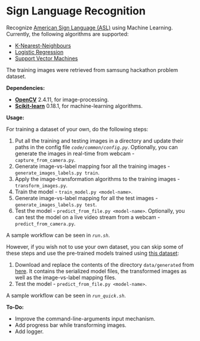 # Sign Language Recognition

Recognize [American Sign Language (ASL)](https://en.wikipedia.org/wiki/American_Sign_Language) using Machine Learning.  
Currently, the following algorithms are supported:
 - [K-Nearest-Neighbours](https://en.wikipedia.org/wiki/K-nearest_neighbors_algorithm)
 - [Logistic Regression](https://en.wikipedia.org/wiki/Logistic_regression)
 - [Support Vector Machines](https://en.wikipedia.org/wiki/Support_vector_machine)

The training images were retrieved from samsung hackathon problem dataset.

**Dependencies:**
 - [**OpenCV**](http://opencv.org/) 2.4.11, for image-processing.
 - [**Scikit-learn**](http://scikit-learn.org/) 0.18.1, for machine-learning algorithms.

**Usage:**

For training a dataset of your own, do the following steps:  
 1. Put all the training and testing images in a directory and update their paths in the config file *`code/common/config.py`*. Optionally, you can generate the images in real-time from webcam - `capture_from_camera.py`.
 2. Generate image-vs-label mapping fsor all the training images - `generate_images_labels.py train`.
 3. Apply the image-transformation algorithms to the training images - `transform_images.py`.
 4. Train the model - `train_model.py <model-name>`.
 6. Generate image-vs-label mapping for all the test images - `generate_images_labels.py test`.
 7. Test the model - `predict_from_file.py <model-name>`. Optionally, you can test the model on a live video stream from a webcam - `predict_from_camera.py`.

A sample workflow can be seen in *`run.sh`*.

However, if you wish not to use your own dataset, you can skip some of these steps and use the pre-trained models trained using [this dataset](https://drive.google.com/file/d/0B06KG9bFdUldSGh3QkpmYnluT00/view):

 1. Download and replace the contents of the directory `data/generated` from [here](https://drive.google.com/file/d/0B06KG9bFdUldSGh3QkpmYnluT00/view). It contains the serialized model files, the transformed images as well as the image-vs-label mapping files.
 2. Test the model - `predict_from_file.py <model-name>`.

A sample workflow can be seen in *`run_quick.sh`*.

**To-Do:**
 - Improve the command-line-arguments input mechanism.
 - Add progress bar while transforming images.
 - Add logger.
